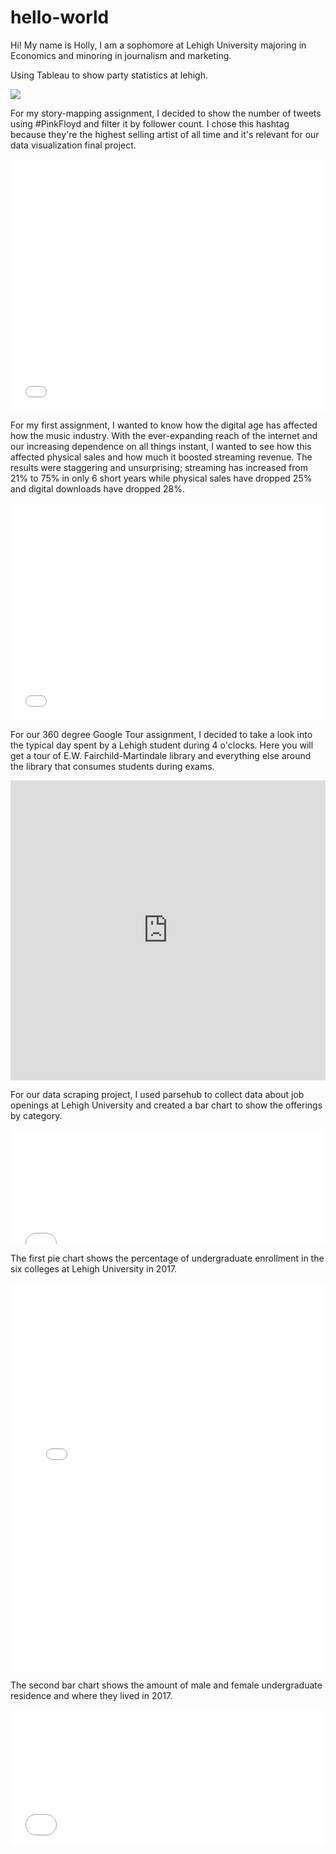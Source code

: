 # hello-world

Hi!
My name is Holly, I am a sophomore at Lehigh University majoring in Economics and minoring in journalism and marketing.

Using Tableau to show party statistics at lehigh.
<div class='tableauPlaceholder' id='viz1557175454261' style='position: relative'><noscript><a href='#'><img alt=' ' src='https:&#47;&#47;public.tableau.com&#47;static&#47;images&#47;pa&#47;party_data&#47;Dashboard7&#47;1_rss.png' style='border: none' /></a></noscript><object class='tableauViz'  style='display:none;'><param name='host_url' value='https%3A%2F%2Fpublic.tableau.com%2F' /> <param name='embed_code_version' value='3' /> <param name='site_root' value='' /><param name='name' value='party_data&#47;Dashboard7' /><param name='tabs' value='no' /><param name='toolbar' value='yes' /><param name='static_image' value='https:&#47;&#47;public.tableau.com&#47;static&#47;images&#47;pa&#47;party_data&#47;Dashboard7&#47;1.png' /> <param name='animate_transition' value='yes' /><param name='display_static_image' value='yes' /><param name='display_spinner' value='yes' /><param name='display_overlay' value='yes' /><param name='display_count' value='yes' /><param name='filter' value='publish=yes' /></object></div>                <script type='text/javascript'>                    var divElement = document.getElementById('viz1557175454261');                    var vizElement = divElement.getElementsByTagName('object')[0];                    if ( divElement.offsetWidth > 800 ) { vizElement.style.width='1000px';vizElement.style.height='827px';} else if ( divElement.offsetWidth > 500 ) { vizElement.style.width='1000px';vizElement.style.height='827px';} else { vizElement.style.width='100%';vizElement.style.height='877px';}                     var scriptElement = document.createElement('script');                    scriptElement.src = 'https://public.tableau.com/javascripts/api/viz_v1.js';                    vizElement.parentNode.insertBefore(scriptElement, vizElement);                </script>



For my story-mapping assignment, I decided to show the number of tweets using #PinkFloyd and filter it by follower count. I chose this hashtag because they're the highest selling artist of all time and it's relevant for our data visualization final project.
<style>.embed-container {position: relative; padding-bottom: 80%; height: 0; max-width: 100%;} .embed-container iframe, .embed-container object, .embed-container iframe{position: absolute; top: 0; left: 0; width: 100%; height: 100%;} small{position: absolute; z-index: 40; bottom: 0; margin-bottom: -15px;}</style><div class="embed-container"><iframe width="500" height="400" frameborder="0" scrolling="no" marginheight="0" marginwidth="0" title="#PinkFloyd by follower count-Copy" src="//www.arcgis.com/apps/Embed/index.html?webmap=2fca7869f5ec4662bff02f0e9e46ea52&extent=-120.0442,12.9945,-23.2766,55.8325&zoom=true&previewImage=false&scale=true&disable_scroll=true&theme=light"></iframe></div>



For my first assignment, I wanted to know how the digital age has affected how the music industry. With the ever-expanding reach of the internet and our increasing dependence on all things instant, I wanted to see how this affected physical sales and how much it boosted streaming revenue. The results were staggering and unsurprising; streaming has increased from 21% to 75% in only 6 short years while physical sales have dropped 25% and digital downloads have dropped 28%.
<iframe title="Chart: U.S. Music Industry Revenue 2013-2018" aria-describedby="This chart shows the breakdown of where the music industry gets the most revenue from. Over the past 5 years, there has been a huge increase in streaming revenue and a major decrease in physical and digital downloads. " id="datawrapper-chart-Y23eq" src="//datawrapper.dwcdn.net/Y23eq/1/" scrolling="no" frameborder="0" style="width: 0; min-width: 100% !important;" height="348"></iframe><script type="text/javascript">!function(){"use strict";window.addEventListener("message",function(a){if(void 0!==a.data["datawrapper-height"])for(var t in a.data["datawrapper-height"]){var e=document.getElementById("datawrapper-chart-"+t);e&&(e.style.height=a.data["datawrapper-height"][t]+"px")}})}();</script>




For our 360 degree Google Tour assignment, I decided to take a look into the typical day spent by a Lehigh student during 4 o'clocks. Here you will get a tour of E.W. Fairchild-Martindale library and everything else around the library that consumes students during exams. 
<iframe width="100%" height="480px" src="https://poly.google.com/view/awdIYkvUEB3/embed?chrome=min" frameborder="0" style="border:none;" allowvr="yes" allow="vr; xr; accelerometer; magnetometer; gyroscope; autoplay;" allowfullscreen mozallowfullscreen="true" webkitallowfullscreen="true" onmousewheel="" ></iframe>




For our data scraping project, I used parsehub to collect data about job openings at Lehigh University and created a bar chart to show the offerings by category.

<iframe title="Chart: Lehigh University Job Openings by category" aria-describedby="Currently, there are the most jobs being offered in the Professional/Managerial department" id="datawrapper-chart-zr9tZ" src="//datawrapper.dwcdn.net/zr9tZ/1/" scrolling="no" frameborder="0" style="width: 0; min-width: 100% !important;" height="183"></iframe><script type="text/javascript">!function(){"use strict";window.addEventListener("message",function(a){if(void 0!==a.data["datawrapper-height"])for(var t in a.data["datawrapper-height"]){var e=document.getElementById("datawrapper-chart-"+t);e&&(e.style.height=a.data["datawrapper-height"][t]+"px")}})}();</script>





The first pie chart shows the percentage of undergraduate enrollment in the six colleges at Lehigh University in 2017.
<iframe title="Chart: Undergraduate Enrollment 2017" aria-describedby="This chart shows the percentage of undergraduate enrollment in the six colleges at Lehigh University in 2017." id="datawrapper-chart-l10nj" src="//datawrapper.dwcdn.net/l10nj/1/" scrolling="no" frameborder="0" style="width: 0; min-width: 100% !important;" height="621"></iframe><script type="text/javascript">!function(){"use strict";window.addEventListener("message",function(a){if(void 0!==a.data["datawrapper-height"])for(var t in a.data["datawrapper-height"]){var e=document.getElementById("datawrapper-chart-"+t);e&&(e.style.height=a.data["datawrapper-height"][t]+"px")}})}();</script>

The second bar chart shows the amount of male and female undergraduate residence and where they lived in 2017.
<iframe title="Chart: 2017 Lehigh University Undergraduate Residence" aria-describedby="This bar chart shows the breakdown of undergraduate residence in 2017. As . you can see, residence halls are the most popular place to live. " id="datawrapper-chart-AzUuH" src="//datawrapper.dwcdn.net/AzUuH/3/" scrolling="no" frameborder="0" style="width: 0; min-width: 100% !important;" height="217"></iframe><script type="text/javascript">!function(){"use strict";window.addEventListener("message",function(a){if(void 0!==a.data["datawrapper-height"])for(var t in a.data["datawrapper-height"]){var e=document.getElementById("datawrapper-chart-"+t);e&&(e.style.height=a.data["datawrapper-height"][t]+"px")}})}();</script>

